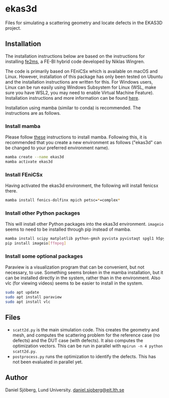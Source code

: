 # ekas3d
Files for simulating a scattering geometry and locate defects in the EKAS3D project.

## Installation

The installation instructions below are based on the instructions for installing [fe2ms](https://github.com/nwingren/fe2ms), a FE-BI hybrid code developed by Niklas Wingren. 

The code is primarily based on FEniCSx which is available on macOS and Linux. However, installation of this package has only been tested on Ubuntu and the installation instructions are written for this. For Windows users, Linux can be run easily using Windows Subsystem for Linux (WSL, make sure you have WSL2, you may need to enable Virtual Machine Feature). Installation instructions and more information can be found [here](https://learn.microsoft.com/en-us/windows/wsl/install).

Installation using mamba (similar to conda) is recommended. The instructions are as follows.

### Install mamba

Please follow [these](https://github.com/conda-forge/miniforge#mambaforge) instructions to install mamba. Following this, it is recommended that you create a new environment as follows ("ekas3d" can be changed to your preferred environment name).

```bash
mamba create --name ekas3d
mamba activate ekas3d
```

### Install FEniCSx

Having activated the ekas3d environment, the following will install fenicsx there.

```bash
mamba install fenics-dolfinx mpich petsc=*=complex*
```

### Install other Python packages

This will install other Python packages into the ekas3d environment. ```imageio``` seems to need to be installed through pip instead of mamba. 

```bash
mamba install scipy matplotlib python-gmsh pyvista pyvistaqt spgl1 h5py petsc=*=complex*
pip install imageio[ffmpeg]
```

### Install some optional packages

Paraview is a visualization program that can be convenient, but not necessary, to use. Something seems broken in the mamba installation, but it can be installed directly in the system, rather than in the environment. Also vlc (for viewing videos) seems to be easier to install in the system.

```bash
sudo apt update
sudo apt install paraview
sudo apt install vlc
```


## Files

- ```scatt2d.py``` is the main simulation code. This creates the geometry and mesh, and computes the scattering problem for the reference case (no defects) and the DUT case (with defects). It also computes the optimization vectors. This can be run in parallel with ```mpirun -n 4 python scatt2d.py```.
- ```postprocess.py``` runs the optimization to identify the defects. This has not been evaluated in parallel yet.

## Author

Daniel Sjöberg, Lund University. [daniel.sjoberg@eit.lth.se](mailto:daniel.sjoberg@eit.lth.se)
